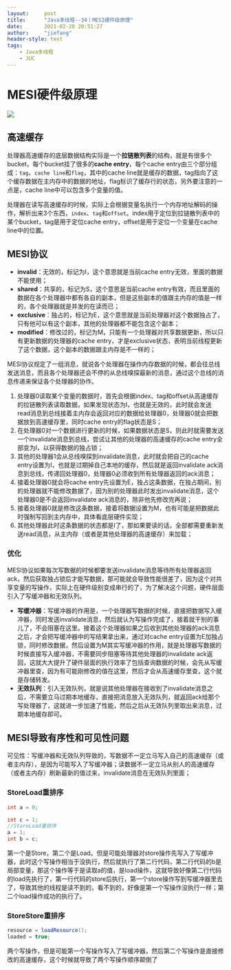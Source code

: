 ```yaml
---
layout:     post
title:      "Java多线程--34丨MESI硬件级原理"
date:       2021-02-20 20:51:27
author:     "jiefang"
header-style: text
tags:
    - Java多线程
    - JUC
---
```


# MESI硬件级原理

![](https://s3.ax1x.com/2021/02/28/6CNOH0.png)

## 高速缓存

处理器高速缓存的底层数据结构实际是一个**拉链散列表**的结构，就是有很多个bucket，每个bucket挂了很多的**cache entry**，每个cache entry由三个部分组成：`tag`、`cache line`和`flag`，其中的cache line就是缓存的数据，tag指向了这个缓存数据在主内存中的数据的地址，flag标识了缓存行的状态，另外要注意的一点是，cache line中可以包含多个变量的值。

处理器在读写高速缓存的时候，实际上会根据变量名执行一个内存地址解码的操作，解析出来3个东西，`index`、`tag`和`offset`。index用于定位到拉链散列表中的某个bucket，tag是用于定位cache entry，offset是用于定位一个变量在cache line中的位置。

## MESI协议

- **invalid**：无效的，标记为I，这个意思就是当前cache entry无效，里面的数据不能使用；
- **shared**：共享的，标记为S，这个意思是当前cache entry有效，而且里面的数据在各个处理器中都有各自的副本，但是这些副本的值跟主内存的值是一样的，各个处理器就是并发的在读而已；
- **exclusive**：独占的，标记为E，这个意思就是当前处理器对这个数据独占了，只有他可以有这个副本，其他的处理器都不能包含这个副本；
- **modified**：修改过的，标记为M，只能有一个处理器对共享数据更新，所以只有更新数据的处理器的cache entry，才是exclusive状态，表明当前线程更新了这个数据，这个副本的数据跟主内存是不一样的；

MESI协议规定了一组消息，就说各个处理器在操作内存数据的时候，都会往总线发送消息，而且各个处理器还会不停的从总线嗅探最新的消息，通过这个总线的消息传递来保证各个处理器的协作。

1. 处理器0读取某个变量的数据时，首先会根据index、tag和offset从高速缓存的拉链散列表读取数据，如果发现状态为I，也就是无效的，此时就会发送read消息到总线接着主内存会返回对应的数据给处理器0，处理器0就会把数据放到高速缓存里，同时cache entry的flag状态是S；
2. 在处理器0对一个数据进行更新的时候，如果数据状态是S，则此时就需要发送一个invalidate消息到总线，尝试让其他的处理器的高速缓存的cache entry全部变为I，以获得数据的独占锁；
3. 其他的处理器1会从总线嗅探到invalidate消息，此时就会把自己的cache entry设置为I，也就是过期掉自己本地的缓存，然后就是返回invalidate ack消息到总线，传递回处理器0，处理器0必须收到所有处理器返回的ack消息；
4. 接着处理器0就会将cache entry先设置为E，独占这条数据，在独占期间，别的处理器就不能修改数据了，因为别的处理器此时发出invalidate消息，这个处理器0是不会返回invalidate ack消息的，除非他先修改完再说；
5. 接着处理器0就是修改这条数据，接着将数据设置为M，也有可能是把数据此时强制写回到主内存中，具体看底层硬件实现；
6. 其他处理器此时这条数据的状态都是I了，那如果要读的话，全部都需要重新发送read消息，从主内存（或者是其他处理器的高速缓存）来加载；

### 优化

MESI协议如果每次写数据的时候都要发送invalidate消息等待所有处理器返回ack，然后获取独占锁后才能写数据，那可能就会导致性能很差了，因为这个对共享变量的写操作，实际上在硬件级别变成串行的了，为了解决这个问题，硬件层面引入了写缓冲器和无效队列。

- **写缓冲器**：写缓冲器的作用是，一个处理器写数据的时候，直接把数据写入缓冲器，同时发送invalidate消息，然后就认为写操作完成了，接着就干别的事儿了，不会阻塞在这里。接着这个处理器如果之后收到其他处理器的ack消息之后，才会把写缓冲器中的写结果拿出来，通过对cache entry设置为E加独占锁，同时修改数据，然后设置为M其实写缓冲器的作用，就是处理器写数据的时候直接写入缓冲器，不需要同步阻塞等待其他处理器的invalidate ack返回，这就大大提升了硬件层面的执行效率了包括查询数据的时候，会先从写缓冲器里查，因为有可能刚修改的值在这里，然后才会从高速缓存里查，这个就是存储转发。
- **无效队列**：引入无效队列，就是说其他处理器在接收到了invalidate消息之后，不需要立马过期本地缓存，直接把消息放入无效队列，就返回ack给那个写处理器了，这就进一步加速了性能，然后之后从无效队列里取出来消息，过期本地缓存即可。

## MESI导致有序性和可见性问题

可见性：写缓冲器和无效队列导致的，写数据不一定立马写入自己的高速缓存（或者主内存），是因为可能写入了写缓冲器；读数据不一定立马从别人的高速缓存（或者主内存）刷新最新的值过来，invalidate消息在无效队列里面；

### StoreLoad重排序

```java
int a = 0;

int c = 1;
//StoreLoad重排序
a = 1;
int b = c;
```

第一个是Store，第二个是Load。但是可能处理器对store操作先写入了写缓冲器，此时这个写操作相当于没执行，然后就执行了第二行代码，第二行代码的b是局部变量，那这个操作等于是读取a的值，是load操作，这就导致好像第二行代码的load先执行了，第一行代码的store后执行，第一个store操作写到写缓冲器里去了，导致其他的线程是读不到的，看不到的，好像是第一个写操作没执行一样；第二个load操作成功的执行了。

### StoreStore重排序

```java
resource = loadResource();
loaded = true;
```

两个写操作，但是可能第一个写操作写入了写缓冲器，然后第二个写操作是直接修改的高速缓存，这个时候就导致了两个写操作顺序颠倒了